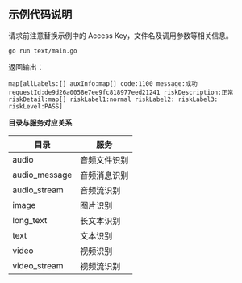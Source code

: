 ## 示例代码说明

请求前注意替换示例中的 Access Key，文件名及调用参数等相关信息。

```shell script
go run text/main.go
```

返回输出：
```text
map[allLabels:[] auxInfo:map[] code:1100 message:成功 requestId:de9d26a0058e7ee9fc818977eed21241 riskDescription:正常 riskDetail:map[] riskLabel1:normal riskLabel2: riskLabel3: riskLevel:PASS]
```

**目录与服务对应关系**

| 目录 | 服务 |
| --- | --- |
| audio | 音频文件识别 |
| audio_message | 音频消息识别 |
| audio_stream | 音频流识别 |
| image | 图片识别 |
| long_text | 长文本识别 |
| text | 文本识别 |
| video | 视频识别 |
| video_stream| 视频流识别 |
